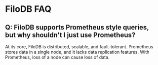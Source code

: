# FiloDB FAQ

## Q: FiloDB supports Prometheus style queries, but why shouldn't I just use Prometheus?

At its core, FiloDB is distributed, scalable, and fault-tolerant. Prometheus stores data in a single node, and it lacks data replication features. With Prometheus, loss of a node can cause loss of data.
